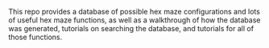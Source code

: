 This repo provides a database of possible hex maze configurations and lots of useful hex maze functions, as well as a walkthrough of how the database was generated, tutorials on searching the database, and tutorials for all of those functions.
